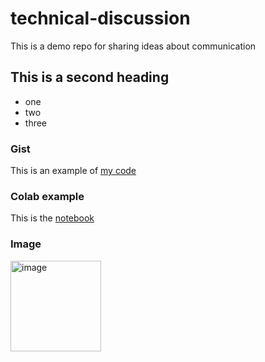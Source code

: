 # technical-discussion
This is a demo repo for sharing ideas about communication 


## This is a second heading

* one
* two
* three

### Gist

This is an example of [my code](https://gist.github.com/gmograby16/b03dbad0b1b1382b46c3eabcc572a527)

### Colab example

This is the [notebook](technical_docs.ipynb)

### Image 

<img width="145" alt="image" src="https://github.com/gmograby16/technical-discussion/assets/108091341/d1cf501b-8032-4f05-9f99-b491da2d2839">
